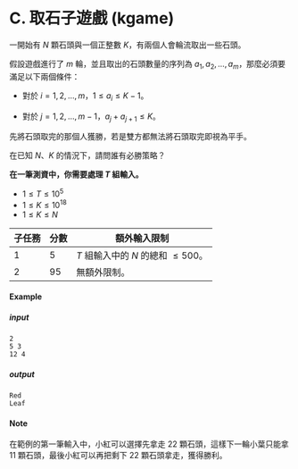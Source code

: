 # C. 取石子遊戲 (kgame)

一開始有 $N$ 顆石頭與一個正整數 $K$，有兩個人會輪流取出一些石頭。

假設遊戲進行了 $m$ 輪，並且取出的石頭數量的序列為 $a_1, a_2, \ldots, a_m$，那麼必須要滿足以下兩個條件：

- 對於 $i = 1, 2, \ldots, m$，$1 \le a_i \le K-1$。

- 對於 $j = 1, 2, \ldots, m-1$，$a_j + a_{j+1} \le K$。

先將石頭取完的那個人獲勝，若是雙方都無法將石頭取完即視為平手。

在已知 $N$、$K$ 的情況下，請問誰有必勝策略？

**在一筆測資中，你需要處理 $T$ 組輸入。**

- $1 \le T \le 10^5$
- $1 \le K \le 10^{18}$
- $1 \le K \le N$

| **子任務** | **分數** | **額外輸入限制**                      |
| ---------- | -------- | ------------------------------------- |
| $1$        | $5$      | $T$ 組輸入中的 $N$ 的總和 $\le 500$。 |
| $2$        | $95$     | 無額外限制。                          |

#### Example

##### input

```
2
5 3
12 4
```

##### output

````
Red
Leaf
````

#### Note

在範例的第一筆輸入中，小紅可以選擇先拿走 $22$ 顆石頭，這樣下一輪小葉只能拿 $11$ 顆石頭，最後小紅可以再把剩下 $22$ 顆石頭拿走，獲得勝利。